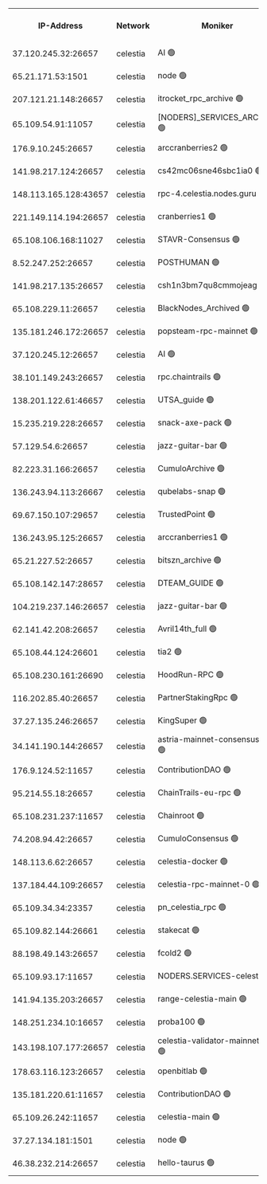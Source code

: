 


<table><tr><th>IP-Address</th><th>Network</th><th>Moniker</th><th>Latest Block Height</th><th>Earliest Block Height</th><th>Catching Up</th><th>Tx Index</th><th>Voting Power</th><th>Version</th><th>Scan Time</th></tr><tr><td>37.120.245.32:26657</td><td>celestia</td><td>AI 🟢</td><td>3233295</td><td>1</td><td>False</td><td>off</td><td>0</td><td>3.1.1</td><td>2024-12-26T23:55:42.097066651UTC</td></tr><tr><td>65.21.171.53:1501</td><td>celestia</td><td>node 🟢</td><td>3233295</td><td>1</td><td>False</td><td>on</td><td>0</td><td>3.2.0</td><td>2024-12-26T23:55:42.925165103UTC</td></tr><tr><td>207.121.21.148:26657</td><td>celestia</td><td>itrocket_rpc_archive 🟢</td><td>3233301</td><td>1</td><td>False</td><td>on</td><td>0</td><td>3.2.0</td><td>2024-12-26T23:56:10.700653474UTC</td></tr><tr><td>65.109.54.91:11057</td><td>celestia</td><td>[NODERS]_SERVICES_ARCHIVE 🟢</td><td>3233306</td><td>1</td><td>False</td><td>on</td><td>0</td><td>3.2.0</td><td>2024-12-26T23:56:40.298889381UTC</td></tr><tr><td>176.9.10.245:26657</td><td>celestia</td><td>arccranberries2 🟢</td><td>3233310</td><td>1</td><td>False</td><td>on</td><td>0</td><td>3.2.0</td><td>2024-12-26T23:57:01.904457248UTC</td></tr><tr><td>141.98.217.124:26657</td><td>celestia</td><td>cs42mc06sne46sbc1ia0 🟢</td><td>3233311</td><td>1</td><td>False</td><td>on</td><td>0</td><td>3.2.0</td><td>2024-12-26T23:57:02.831579802UTC</td></tr><tr><td>148.113.165.128:43657</td><td>celestia</td><td>rpc-4.celestia.nodes.guru 🟢</td><td>3233315</td><td>1</td><td>False</td><td>on</td><td>0</td><td>3.2.0</td><td>2024-12-26T23:57:24.421718971UTC</td></tr><tr><td>221.149.114.194:26657</td><td>celestia</td><td>cranberries1 🟢</td><td>3233316</td><td>1</td><td>False</td><td>on</td><td>0</td><td>3.2.0</td><td>2024-12-26T23:57:32.141950169UTC</td></tr><tr><td>65.108.106.168:11027</td><td>celestia</td><td>STAVR-Consensus 🟢</td><td>3233317</td><td>1</td><td>False</td><td>off</td><td>0</td><td>3.2.0</td><td>2024-12-26T23:57:34.720732840UTC</td></tr><tr><td>8.52.247.252:26657</td><td>celestia</td><td>POSTHUMAN 🟢</td><td>3233326</td><td>1</td><td>False</td><td>on</td><td>0</td><td>3.1.1</td><td>2024-12-26T23:58:23.040365756UTC</td></tr><tr><td>141.98.217.135:26657</td><td>celestia</td><td>csh1n3bm7qu8cmmojeag 🟢</td><td>3233326</td><td>1</td><td>False</td><td>on</td><td>0</td><td>3.2.0</td><td>2024-12-26T23:58:23.455080643UTC</td></tr><tr><td>65.108.229.11:26657</td><td>celestia</td><td>BlackNodes_Archived 🟢</td><td>3233327</td><td>1</td><td>False</td><td>on</td><td>0</td><td>3.1.1</td><td>2024-12-26T23:58:28.705546598UTC</td></tr><tr><td>135.181.246.172:26657</td><td>celestia</td><td>popsteam-rpc-mainnet 🟢</td><td>3233334</td><td>1</td><td>False</td><td>on</td><td>0</td><td>3.2.0</td><td>2024-12-26T23:59:07.499239931UTC</td></tr><tr><td>37.120.245.12:26657</td><td>celestia</td><td>AI 🟢</td><td>3233336</td><td>1</td><td>False</td><td>off</td><td>0</td><td>3.1.1</td><td>2024-12-26T23:59:16.249426546UTC</td></tr><tr><td>38.101.149.243:26657</td><td>celestia</td><td>rpc.chaintrails 🟢</td><td>3233337</td><td>1</td><td>False</td><td>on</td><td>0</td><td>3.2.0</td><td>2024-12-26T23:59:22.745315139UTC</td></tr><tr><td>138.201.122.61:46657</td><td>celestia</td><td>UTSA_guide 🟢</td><td>3233342</td><td>1</td><td>False</td><td>on</td><td>0</td><td>3.2.0</td><td>2024-12-26T23:59:50.282636630UTC</td></tr><tr><td>15.235.219.228:26657</td><td>celestia</td><td>snack-axe-pack 🟢</td><td>3233342</td><td>1</td><td>False</td><td>off</td><td>0</td><td>3.1.1</td><td>2024-12-26T23:59:51.268409420UTC</td></tr><tr><td>57.129.54.6:26657</td><td>celestia</td><td>jazz-guitar-bar 🟢</td><td>3233344</td><td>1</td><td>False</td><td>off</td><td>0</td><td>3.1.1</td><td>2024-12-27T00:00:01.868965266UTC</td></tr><tr><td>82.223.31.166:26657</td><td>celestia</td><td>CumuloArchive 🟢</td><td>3233345</td><td>1</td><td>False</td><td>on</td><td>0</td><td>3.2.0</td><td>2024-12-27T00:00:06.607892634UTC</td></tr><tr><td>136.243.94.113:26667</td><td>celestia</td><td>qubelabs-snap 🟢</td><td>3233348</td><td>1</td><td>False</td><td>on</td><td>0</td><td>3.2.0</td><td>2024-12-27T00:00:21.973306395UTC</td></tr><tr><td>69.67.150.107:29657</td><td>celestia</td><td>TrustedPoint 🟢</td><td>3233350</td><td>1</td><td>False</td><td>on</td><td>0</td><td>3.2.0</td><td>2024-12-27T00:00:35.376596602UTC</td></tr><tr><td>136.243.95.125:26657</td><td>celestia</td><td>arccranberries1 🟢</td><td>3233357</td><td>1</td><td>False</td><td>on</td><td>0</td><td>3.2.0</td><td>2024-12-27T00:01:09.199175682UTC</td></tr><tr><td>65.21.227.52:26657</td><td>celestia</td><td>bitszn_archive 🟢</td><td>3233358</td><td>1</td><td>False</td><td>on</td><td>0</td><td>3.0.2</td><td>2024-12-27T00:01:16.434222378UTC</td></tr><tr><td>65.108.142.147:28657</td><td>celestia</td><td>DTEAM_GUIDE 🟢</td><td>3233365</td><td>1</td><td>False</td><td>on</td><td>0</td><td>3.2.0</td><td>2024-12-27T00:01:54.666192605UTC</td></tr><tr><td>104.219.237.146:26657</td><td>celestia</td><td>jazz-guitar-bar 🟢</td><td>3233368</td><td>1</td><td>False</td><td>off</td><td>0</td><td>3.1.1</td><td>2024-12-27T00:02:06.305115827UTC</td></tr><tr><td>62.141.42.208:26657</td><td>celestia</td><td>Avril14th_full 🟢</td><td>3233373</td><td>1</td><td>False</td><td>on</td><td>0</td><td>3.2.0</td><td>2024-12-27T00:02:33.476917581UTC</td></tr><tr><td>65.108.44.124:26601</td><td>celestia</td><td>tia2 🟢</td><td>2371494</td><td>339581</td><td>False</td><td>on</td><td>0</td><td>1.3.0</td><td>2024-12-26T23:55:51.725695414UTC</td></tr><tr><td>65.108.230.161:26690</td><td>celestia</td><td>HoodRun-RPC 🟢</td><td>2371494</td><td>1537165</td><td>False</td><td>off</td><td>0</td><td>1.9.0</td><td>2024-12-27T00:02:03.455876991UTC</td></tr><tr><td>116.202.85.40:26657</td><td>celestia</td><td>PartnerStakingRpc 🟢</td><td>2371494</td><td>1588231</td><td>False</td><td>on</td><td>0</td><td>1.9.0</td><td>2024-12-26T23:55:54.170158976UTC</td></tr><tr><td>37.27.135.246:26657</td><td>celestia</td><td>KingSuper 🟢</td><td>2371494</td><td>1814358</td><td>False</td><td>off</td><td>0</td><td>1.3.0</td><td>2024-12-26T23:56:44.909106808UTC</td></tr><tr><td>34.141.190.144:26657</td><td>celestia</td><td>astria-mainnet-consensus-1 🟢</td><td>3233336</td><td>2371501</td><td>False</td><td>on</td><td>0</td><td>3.2.0</td><td>2024-12-26T23:59:16.798036072UTC</td></tr><tr><td>176.9.124.52:11657</td><td>celestia</td><td>ContributionDAO 🟢</td><td>3233357</td><td>2419178</td><td>False</td><td>on</td><td>0</td><td>3.1.1</td><td>2024-12-27T00:01:13.756579303UTC</td></tr><tr><td>95.214.55.18:26657</td><td>celestia</td><td>ChainTrails-eu-rpc 🟢</td><td>3233373</td><td>2832001</td><td>False</td><td>on</td><td>0</td><td>3.2.0</td><td>2024-12-27T00:02:33.890303314UTC</td></tr><tr><td>65.108.231.237:11657</td><td>celestia</td><td>Chainroot 🟢</td><td>3233311</td><td>2868575</td><td>False</td><td>on</td><td>0</td><td>3.2.0</td><td>2024-12-26T23:57:02.420981405UTC</td></tr><tr><td>74.208.94.42:26657</td><td>celestia</td><td>CumuloConsensus 🟢</td><td>3233317</td><td>2913001</td><td>False</td><td>on</td><td>0</td><td>3.2.0</td><td>2024-12-26T23:57:35.583853636UTC</td></tr><tr><td>148.113.6.62:26657</td><td>celestia</td><td>celestia-docker 🟢</td><td>3233338</td><td>2935501</td><td>False</td><td>off</td><td>0</td><td>3.0.2</td><td>2024-12-26T23:59:27.804434013UTC</td></tr><tr><td>137.184.44.109:26657</td><td>celestia</td><td>celestia-rpc-mainnet-0 🟢</td><td>3233339</td><td>3052501</td><td>False</td><td>on</td><td>0</td><td>3.2.0</td><td>2024-12-26T23:59:35.530071295UTC</td></tr><tr><td>65.109.34.34:23357</td><td>celestia</td><td>pn_celestia_rpc 🟢</td><td>3233334</td><td>3112373</td><td>False</td><td>on</td><td>0</td><td>3.2.0</td><td>2024-12-26T23:59:06.922010312UTC</td></tr><tr><td>65.109.82.144:26661</td><td>celestia</td><td>stakecat 🟢</td><td>3233339</td><td>3172501</td><td>False</td><td>on</td><td>0</td><td>3.0.2</td><td>2024-12-26T23:59:34.488042856UTC</td></tr><tr><td>88.198.49.143:26657</td><td>celestia</td><td>fcold2 🟢</td><td>3233337</td><td>3174774</td><td>False</td><td>on</td><td>0</td><td>3.2.0</td><td>2024-12-26T23:59:21.562316982UTC</td></tr><tr><td>65.109.93.17:11657</td><td>celestia</td><td>NODERS.SERVICES-celestia 🟢</td><td>3233339</td><td>3188251</td><td>False</td><td>on</td><td>0</td><td>3.2.0</td><td>2024-12-26T23:59:36.049751959UTC</td></tr><tr><td>141.94.135.203:26657</td><td>celestia</td><td>range-celestia-main 🟢</td><td>3233298</td><td>3193499</td><td>False</td><td>on</td><td>0</td><td>3.0.2</td><td>2024-12-26T23:55:56.600920983UTC</td></tr><tr><td>148.251.234.10:16657</td><td>celestia</td><td>proba100 🟢</td><td>3233324</td><td>3197687</td><td>False</td><td>off</td><td>0</td><td>3.2.0</td><td>2024-12-26T23:58:15.874741552UTC</td></tr><tr><td>143.198.107.177:26657</td><td>celestia</td><td>celestia-validator-mainnet-1 🟢</td><td>3233339</td><td>3207638</td><td>False</td><td>off</td><td>0</td><td>3.2.0</td><td>2024-12-26T23:59:39.527232836UTC</td></tr><tr><td>178.63.116.123:26657</td><td>celestia</td><td>openbitlab 🟢</td><td>3233299</td><td>3209673</td><td>False</td><td>on</td><td>0</td><td>3.1.1</td><td>2024-12-26T23:56:03.391056311UTC</td></tr><tr><td>135.181.220.61:11657</td><td>celestia</td><td>ContributionDAO 🟢</td><td>3233326</td><td>3218499</td><td>False</td><td>off</td><td>0</td><td>3.1.1</td><td>2024-12-26T23:58:26.077213957UTC</td></tr><tr><td>65.109.26.242:11657</td><td>celestia</td><td>celestia-main 🟢</td><td>3233345</td><td>3226651</td><td>False</td><td>on</td><td>0</td><td>3.2.0</td><td>2024-12-27T00:00:07.140610478UTC</td></tr><tr><td>37.27.134.181:1501</td><td>celestia</td><td>node 🟢</td><td>3233321</td><td>3227837</td><td>False</td><td>off</td><td>0</td><td>3.0.2</td><td>2024-12-26T23:57:58.992658585UTC</td></tr><tr><td>46.38.232.214:26657</td><td>celestia</td><td>hello-taurus 🟢</td><td>3233295</td><td>3232528</td><td>False</td><td>off</td><td>0</td><td>3.2.0</td><td>2024-12-26T23:55:42.448994693UTC</td></tr></table>